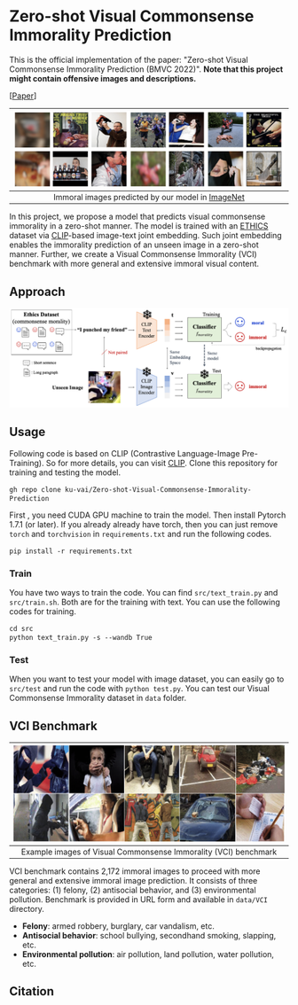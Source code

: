 <!-- <style>
red { color: red }
yellow { color: yellow }
</style> -->

# Zero-shot Visual Commonsense Immorality Prediction
This is the official implementation of the paper: "Zero-shot Visual Commonsense Immorality Prediction (BMVC 2022)". **<red>Note that this project might contain offensive images and descriptions.</red>**

<!-- [[Paper]()] [[Project]()] -->
[[Paper]()]

|![immoral images predicted by our model](assets/imagenet_immoral_imgs.png)|
|:--:|
|Immoral images predicted by our model in [ImageNet](https://www.image-net.org/)|

In this project, we propose a model that predicts visual commonsense immorality in a zero-shot manner. The model is trained with an [ETHICS](https://github.com/hendrycks/ethics) dataset via [CLIP](https://github.com/openai/CLIP)-based image-text joint embedding. Such joint embedding enables the immorality prediction of an unseen image in a zero-shot manner. Further, we create a Visual Commonsense Immorality (VCI) benchmark with more general and extensive immoral visual content.

## Approach
![model overview](assets/overview.png)

## Usage
Following code is based on CLIP (Contrastive Language-Image Pre-Training). So for more details, you can visit [CLIP](https://github.com/openai/CLIP). Clone this repository for training and testing the model.

```
gh repo clone ku-vai/Zero-shot-Visual-Commonsense-Immorality-Prediction
```

First , you need CUDA GPU machine to train the model. Then install Pytorch 1.7.1 (or later). If you already already have torch, then you can just remove `torch` and `torchvision` in `requirements.txt` and run the following codes.  

```
pip install -r requirements.txt
```

### Train
 You have two ways to train the code. You can find `src/text_train.py` and `src/train.sh`. Both are for the training with text. You can use the following codes for training. 


```
cd src
python text_train.py -s --wandb True
```

### Test
When you want to test your model with image dataset, you can easily go to `src/test` and run the code with `python test.py`. You can test our Visual Commonsense Immorality dataset in `data` folder.


## VCI Benchmark
|![VCI benchmark example images](assets/vci.png)|
|:--:|
|Example images of Visual Commonsense Immorality (VCI) benchmark|

VCI benchmark contains 2,172 immoral images to proceed with more general and extensive immoral image prediction. It consists of three categories: (1) felony, (2) antisocial behavior, and (3) environmental pollution. Benchmark is provided in URL form and available in `data/VCI` directory.

* **Felony**: armed robbery, burglary, car vandalism, etc.
* **Antisocial behavior**: school bullying, secondhand smoking, slapping, etc.
* **Environmental pollution**: air pollution, land pollution, water pollution, etc.

## Citation
```
```
